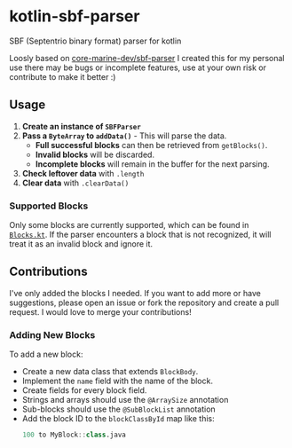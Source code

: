 # kotlin-sbf-parser
SBF (Septentrio binary format) parser for kotlin

Loosly based on [core-marine-dev/sbf-parser](https://github.com/core-marine-dev/sbf-parser)
I created this for my personal use there may be bugs or incomplete features, use at your own risk or contribute to make it better :)

## Usage
1. **Create an instance of `SBFParser`**
2. **Pass a `ByteArray` to `addData()`** - This will parse the data.
   - **Full successful blocks** can then be retrieved from `getBlocks()`.
   - **Invalid blocks** will be discarded.
   - **Incomplete blocks** will remain in the buffer for the next parsing.
3. **Check leftover data** with `.length`
4. **Clear data** with `.clearData()`

### Supported Blocks
Only some blocks are currently supported, which can be found in [`Blocks.kt`](https://github.com/NeedNot/kotlin-sbf-parser/blob/main/src/main/kotlin/net/neednot/sbfparser/Blocks.kt). If the parser encounters a block that is not recognized, it will treat it as an invalid block and ignore it.

## Contributions
I've only added the blocks I needed. If you want to add more or have suggestions, please open an issue or fork the repository and create a pull request. I would love to merge your contributions!

### Adding New Blocks
To add a new block:
- Create a new data class that extends `BlockBody`.
- Implement the `name` field with the name of the block.
- Create fields for every block field.
- Strings and arrays should use the `@ArraySize` annotation
- Sub-blocks should use the `@SubBlockList` annotation
- Add the block ID to the `blockClassById` map like this:
  ```kotlin
  100 to MyBlock::class.java
  ```